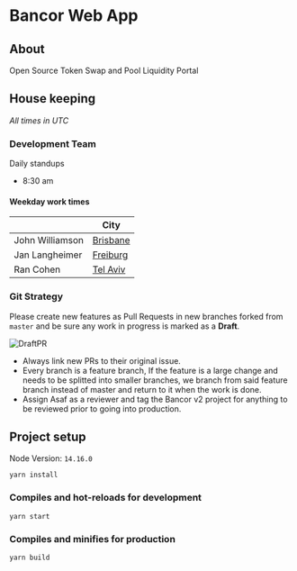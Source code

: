 # Bancor Web App

## About

Open Source Token Swap and Pool Liquidity Portal

## House keeping

_All times in UTC_

### Development Team

Daily standups

- 8:30 am

#### Weekday work times

|                 | City                                                                |
| --------------- | ------------------------------------------------------------------- |
| John Williamson | [Brisbane](https://www.timeanddate.com/worldclock/australia/)       |
| Jan Langheimer  | [Freiburg](https://www.timeanddate.com/worldclock/germany/freiburg) |
| Ran Cohen       | [Tel Aviv](https://www.timeanddate.com/worldclock/israel/tel-aviv)  |

### Git Strategy

Please create new features as Pull Requests in new branches forked from `master` and be sure any work in progress is marked as a **Draft**.

![DraftPR](https://github.com/bancorprotocol/webapp/raw/master/docs/media/draftPr.png)

- Always link new PRs to their original issue.
- Every branch is a feature branch, If the feature is a large change and needs to be splitted into smaller branches, we branch from said feature branch instead of master and return to it when the work is done.
- Assign Asaf as a reviewer and tag the Bancor v2 project for anything to be reviewed prior to going into production.

## Project setup

Node Version: `14.16.0`

```
yarn install
```

### Compiles and hot-reloads for development

```
yarn start
```

### Compiles and minifies for production

```
yarn build
```
